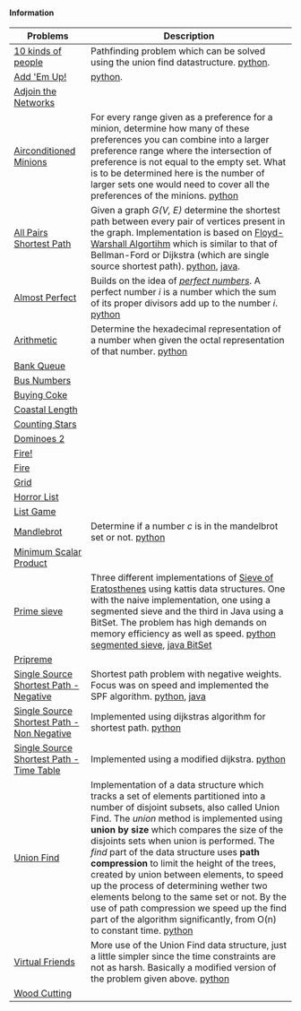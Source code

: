 #### Information

| Problems                                                                                     | Description |
| ---------------------------------------------------------------------------------------------| ----------- |
| [10 kinds of people](https://open.kattis.com/problems/10kindsofpeople)                       |Pathfinding problem which can be solved using the union find datastructure.  [python](https://github.com/fr3632ho/kattis/blob/master/10-kinds-of-people/10_kinds_of_people.py).        |
| [Add 'Em Up!](https://open.kattis.com/problems/addemup)                                      |[python](https://github.com/fr3632ho/kattis/blob/master/add-em-up/add_em_up.py).                                             |
| [Adjoin the Networks](https://open.kattis.com/problems/adjoin)                               |             |
| [Airconditioned Minions](https://open.kattis.com/problems/airconditioned)                    |For every range given as a preference for a minion, determine how many of these preferences you can combine into a larger preference range where the intersection of preference is not equal to the empty set. What is to be determined here is the number of larger sets one would need to cover all the preferences of the minions. [python](https://github.com/fr3632ho/kattis/blob/master/air-conditioned-minions/AC_minions.py)             |
| [All Pairs Shortest Path](https://open.kattis.com/problems/allpairspath)                     |Given a graph *G(V, E)* determine the shortest path between every pair of vertices present in the graph. Implementation is based on [Floyd-Warshall Algortihm](https://brilliant.org/wiki/floyd-warshall-algorithm) which is similar to that of Bellman-Ford or Dijkstra (which are single source shortest path). [python](https://github.com/fr3632ho/kattis/blob/master/all-pairs-path/all_pairs_path.py), [java](https://github.com/fr3632ho/kattis/blob/master/all-pairs-path/AllPairsPath.java).             |
| [Almost Perfect](https://open.kattis.com/problems/almostperfect)                             |Builds on the idea of [*perfect numbers*](https://www.wikiwand.com/en/Perfect_number). A perfect number *i* is a number which the sum of its proper divisors add up to the number *i*. [python](https://github.com/fr3632ho/kattis/tree/master/almost-perfect)             |
| [Arithmetic](https://open.kattis.com/problems/arithmetic)                                    |Determine the hexadecimal representation of a number when given the octal representation of that number. [python](https://github.com/fr3632ho/kattis/blob/master/arithmetic/arithmetic.py)             |
| [Bank Queue](https://open.kattis.com/problems/bank)                                          |             |
| [Bus Numbers](https://open.kattis.com/problems/busnumbers2)                                  |             |
| [Buying Coke](https://github.com/fr3632ho/kattis/blob/master/buying-coke/buying\_coke.py)    |             |
| [Coastal Length](https://open.kattis.com/problems/coast)                                     |             |
| [Counting Stars](https://open.kattis.com/problems/countingstars)                             |             |
| [Dominoes 2](https://open.kattis.com/problems/dominoes2)                                     |             |
| [Fire!](https://open.kattis.com/problems/fire3)                                              |             |
| [Fire](https://open.kattis.com/problems/fire2)                                               |             |
| [Grid](https://open.kattis.com/problems/grid)                                                |             |
| [Horror List](https://open.kattis.com/problems/horror)                                       |             |
| [List Game](https://open.kattis.com/problems/listgame)                                       |             |
| [Mandlebrot](https://open.kattis.com/problems/mandelbrot)                                    |Determine if a number *c* is in the mandelbrot set or not. [python](https://github.com/fr3632ho/kattis/blob/master/mandelbrot/mandelbrot.py)              |
| [Minimum Scalar Product](https://open.kattis.com/problems/minimumscalar)                     |             |
| [Prime sieve](https://open.kattis.com/problems/primesieve)                                   |Three different implementations of [Sieve of Eratosthenes](https://www.wikiwand.com/en/Sieve_of_Eratosthenes) using kattis data structures. One with the naive implementation, one using a segmented sieve and the third in Java using a BitSet. The problem has high demands on memory efficiency as well as speed. [python segmented sieve](https://github.com/fr3632ho/kattis/blob/master/prime-sieve/sieve_two.py), [java BitSet](https://github.com/fr3632ho/kattis/blob/master/prime-sieve/Sieve.java)            |
| [Pripreme](https://open.kattis.com/problems/pripreme)                                        |             |
| [Single Source Shortest Path - Negative](https://open.kattis.com/problems/shortestpath3)     |Shortest path problem with negative weights. Focus was on speed and implemented the SPF algorithm. [python](https://github.com/fr3632ho/kattis/blob/master/shortest-path/neg/sss_path_neg.py), [java](https://github.com/fr3632ho/kattis/blob/master/SSS-path/neg/SPFA.java)             |
| [Single Source Shortest Path - Non Negative](https://open.kattis.com/problems/shortestpath1) |Implemented using dijkstras algorithm for shortest path. [python](https://github.com/fr3632ho/kattis/blob/master/shortest-path/non-neg/sss_path.py)          |
| [Single Source Shortest Path - Time Table](https://open.kattis.com/problems/shortestpath2)   |Implemented using a modified dijkstra. [python](https://github.com/fr3632ho/kattis/blob/master/shortest-path/time-table/sss_path_table.py)             |
| [Union Find](https://open.kattis.com/problems/unionfind)                                     |Implementation of a data structure which tracks a set of elements partitioned into a number of disjoint subsets, also called Union Find. The *union* method is implemented using **union by size** which compares the size of the disjoints sets when union is performed. The *find* part of the data structure uses **path compression** to limit the height of the trees, created by union between elements, to speed up the process of determining wether two elements belong to the same set or not. By the use of path compression we speed up the find part of the algorithm significantly, from O(n) to constant time. [python](https://github.com/fr3632ho/kattis/blob/master/union-find/unionfind.py)             |
| [Virtual Friends](https://open.kattis.com/problems/virtualfriends)                           |More use of the Union Find data structure, just a little simpler since the time constraints are not as harsh. Basically a modified version of the problem given above.  [python](https://github.com/fr3632ho/kattis/blob/master/virtual-friends/virtual_friends.py)             |
| [Wood Cutting](https://open.kattis.com/problems/woodcutting) 
